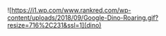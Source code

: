 ![https://i1.wp.com/www.rankred.com/wp-content/uploads/2018/09/Google-Dino-Roaring.gif?resize=716%2C231&ssl=1](dino)
